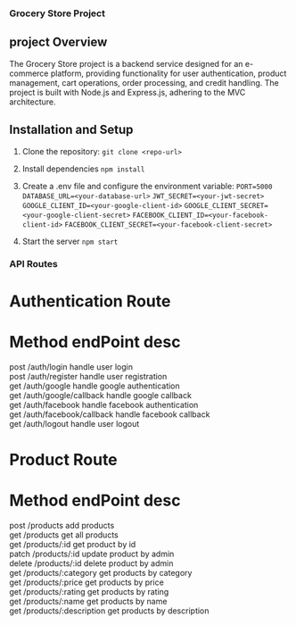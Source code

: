 ### Grocery Store Project
## project Overview
The Grocery Store project is a backend service designed for an e-commerce platform, providing functionality for user authentication, product management, cart operations, order processing, and credit handling. The project is built with Node.js and Express.js, adhering to the MVC architecture.

## Installation and Setup
1. Clone the repository:
`git clone <repo-url>`

2. Install dependencies
`npm install`

3. Create a .env file and configure the environment variable:
`PORT=5000`
`DATABASE_URL=<your-database-url>`
`JWT_SECRET=<your-jwt-secret>`
`GOOGLE_CLIENT_ID=<your-google-client-id>`
`GOOGLE_CLIENT_SECRET=<your-google-client-secret>`
`FACEBOOK_CLIENT_ID=<your-facebook-client-id>`
`FACEBOOK_CLIENT_SECRET=<your-facebook-client-secret>`

4. Start the server
`npm start `

### API Routes

# Authentication Route
# Method        endPoint                    desc
post           /auth/login              handle user login <br>
post           /auth/register           handle user registration <br>
get            /auth/google             handle google authentication <br>
get            /auth/google/callback    handle google callback <br>
get            /auth/facebook           handle facebook authentication <br>
get             /auth/facebook/callback handle facebook callback <br>
get            /auth/logout             handle user logout <br>

# Product Route
# Method        endPoint                    desc
post           /products                add products <br>
get            /products                get all products <br>
get            /products/:id            get product by id <br>
patch          /products/:id            update product by admin <br>
delete         /products/:id            delete product by admin <br>
get            /products/:category      get products by category <br>
get            /products/:price         get products by price <br>
get            /products/:rating        get products by rating <br>
get            /products/:name          get products by name <br>
get            /products/:description   get products by description <br>

